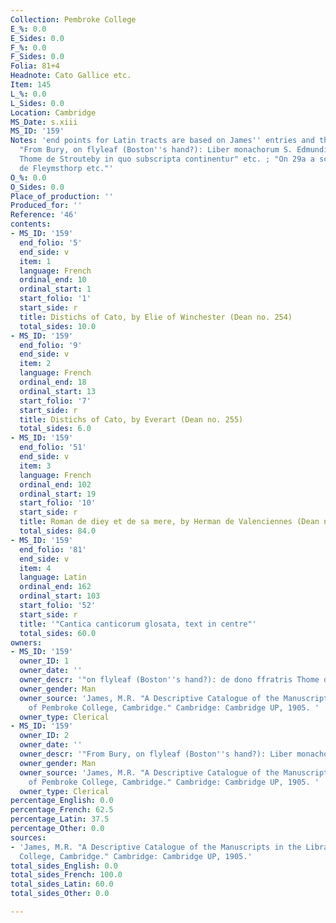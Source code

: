 ```yaml
---
Collection: Pembroke College
E_%: 0.0
E_Sides: 0.0
F_%: 0.0
F_Sides: 0.0
Folia: 81+4
Headnote: Cato Gallice etc.
Item: 145
L_%: 0.0
L_Sides: 0.0
Location: Cambridge
MS_Date: s.xiii
MS_ID: '159'
Notes: 'end points for Latin tracts are based on James'' entries and therefore approximate;
  "From Bury, on flyleaf (Boston''s hand?): Liber monachorum S. Edmundi de dono ffratis
  Thome de Strouteby in quo subscripta continentur" etc. ; "On 29a a scriblle Johannem
  de Fleymsthorp etc."'
O_%: 0.0
O_Sides: 0.0
Place_of_production: ''
Produced_for: ''
Reference: '46'
contents:
- MS_ID: '159'
  end_folio: '5'
  end_side: v
  item: 1
  language: French
  ordinal_end: 10
  ordinal_start: 1
  start_folio: '1'
  start_side: r
  title: Distichs of Cato, by Elie of Winchester (Dean no. 254)
  total_sides: 10.0
- MS_ID: '159'
  end_folio: '9'
  end_side: v
  item: 2
  language: French
  ordinal_end: 18
  ordinal_start: 13
  start_folio: '7'
  start_side: r
  title: Distichs of Cato, by Everart (Dean no. 255)
  total_sides: 6.0
- MS_ID: '159'
  end_folio: '51'
  end_side: v
  item: 3
  language: French
  ordinal_end: 102
  ordinal_start: 19
  start_folio: '10'
  start_side: r
  title: Roman de diey et de sa mere, by Herman de Valenciennes (Dean no. 485)
  total_sides: 84.0
- MS_ID: '159'
  end_folio: '81'
  end_side: v
  item: 4
  language: Latin
  ordinal_end: 162
  ordinal_start: 103
  start_folio: '52'
  start_side: r
  title: '"Cantica canticorum glosata, text in centre"'
  total_sides: 60.0
owners:
- MS_ID: '159'
  owner_ID: 1
  owner_date: ''
  owner_descr: '"on flyleaf (Boston''s hand?): de dono ffratris Thome de Strouteby"'
  owner_gender: Man
  owner_source: 'James, M.R. "A Descriptive Catalogue of the Manuscripts in the Library
    of Pembroke College, Cambridge." Cambridge: Cambridge UP, 1905. '
  owner_type: Clerical
- MS_ID: '159'
  owner_ID: 2
  owner_date: ''
  owner_descr: '"From Bury, on flyleaf (Boston''s hand?): Liber monachorum S. Edmundi"'
  owner_gender: Man
  owner_source: 'James, M.R. "A Descriptive Catalogue of the Manuscripts in the Library
    of Pembroke College, Cambridge." Cambridge: Cambridge UP, 1905. '
  owner_type: Clerical
percentage_English: 0.0
percentage_French: 62.5
percentage_Latin: 37.5
percentage_Other: 0.0
sources:
- 'James, M.R. "A Descriptive Catalogue of the Manuscripts in the Library of Pembroke
  College, Cambridge." Cambridge: Cambridge UP, 1905.'
total_sides_English: 0.0
total_sides_French: 100.0
total_sides_Latin: 60.0
total_sides_Other: 0.0

---
```

